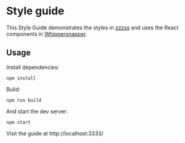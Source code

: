 # Style guide

This Style Guide demonstrates the styles in [zzzss](https://www.npmjs.com/package/zzzss) and uses the React components in [Whippersnapper](https://www.npmjs.com/package/whippersnapper).

## Usage
Install dependencies:
```
npm install
```

Build:
```
npm run build
```

And start the dev server:
```
npm start
```

Visit the guide at http://localhost:3333/
